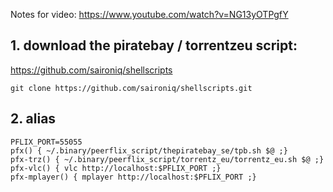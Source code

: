 Notes for video:
https://www.youtube.com/watch?v=NG13yOTPgfY



## 1. download the piratebay / torrentzeu script:
https://github.com/saironiq/shellscripts

    git clone https://github.com/saironiq/shellscripts.git


## 2. alias

    PFLIX_PORT=55055
    pfx() { ~/.binary/peerflix_script/thepiratebay_se/tpb.sh $@ ;}
    pfx-trz() { ~/.binary/peerflix_script/torrentz_eu/torrentz_eu.sh $@ ;}
    pfx-vlc() { vlc http://localhost:$PFLIX_PORT ;}
    pfx-mplayer() { mplayer http://localhost:$PFLIX_PORT ;}	
    
